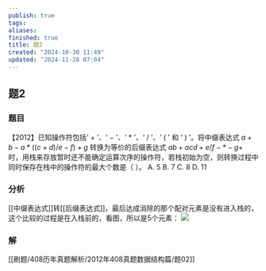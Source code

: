 ```yaml
---
publish: true
tags: 
aliases: 
finished: true
title: 题2
created: "2024-10-30 11:49"
updated: "2024-11-28 07:04"
---
```

## 题2
### 题目
【2012】已知操作符包括‘ $+$ ’、‘ $-$ ’、‘ $*$ ’、‘ $/$ ’、‘ $($ ’ 和 ‘ $)$ ’。将中缀表达式 $a+b-a*((c+d)/e-f)+g$ 转换为等价的后缀表达式 $ab+acd+e/f-*-g+$ 时，用栈来存放暂时还不能确定运算次序的操作符，若栈初始为空，则转换过程中同时保存在栈中的操作符的最大个数是（ ）。
A. 5
B. 7
C. 8
D. 11
### 分析
[[中缀表达式]]转[[后缀表达式]]，最后达成消除的那个配对元素是没有进入栈的，这个比较的过程是在入栈前的，看图，所以是5个元素：
![](https://img.hwenyi.live/202411281621851.webp)
### 解
[[刷题/408历年真题解析/2012年408真题数据结构篇/题02]]